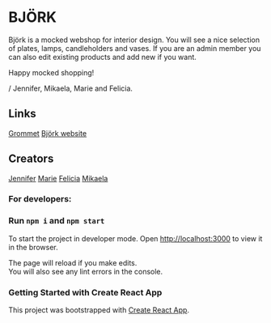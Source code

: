 # BJÖRK

Björk is a mocked webshop for interior design. You will see a nice selection of plates, lamps, candleholders and vases.
If you are an admin member you can also edit existing products and add new if you want. 

Happy mocked shopping! 

/ Jennifer, Mikaela, Marie and Felicia.

## Links

[Grommet](https://v2.grommet.io/docs)
[Björk website](https://bjorkinterior.netlify.app/)

## Creators
[Jennifer](https://github.com/JenniferTendell)
[Marie](https://github.com/mariewag)
[Felicia](https://github.com/feliciavonbraun)
[Mikaela](https://github.com/MikaelaAnd)



### For developers:
### Run `npm i` and `npm start`

To start the project in developer mode. 
Open [http://localhost:3000](http://localhost:3000) to view it in the browser.

The page will reload if you make edits.\
You will also see any lint errors in the console.

### Getting Started with Create React App

This project was bootstrapped with [Create React App](https://github.com/facebook/create-react-app).
